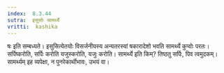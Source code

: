```yaml
---
index:  8.3.44
sutra:  इसुसोः सामर्थ्ये
vritti:  kashika 
---
```


षः इति सम्बध्यते। इसुसित्येतयोः विसर्जनीयस्य अन्यतरस्यां षकारादेशो भवति सामर्थ्ये कुप्वोः परतः। सर्पिष्करोति, सर्पिः करोति यजुस्करोति, यजुः करोति। सामर्थ्ये इति किम्? तिष्ठतु सर्पिः, पिव त्वमुदकम्। सामर्थ्यम् इह व्यपेक्षा, न पुनरेकार्थीभावः, उभयं वा।

